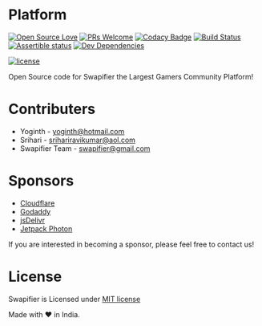 # Platform

[![Open Source Love](https://badges.frapsoft.com/os/v1/open-source.svg?v=102)](https://github.com/swapifier/platform)
[![PRs Welcome](https://img.shields.io/badge/PRs-welcome-brightgreen.svg)](https://github.com/swapifier/platform/issues)
[![Codacy Badge](https://api.codacy.com/project/badge/Grade/6203f83da8f1436b8dc4533f5332044d)](https://www.codacy.com/app/swapifier/platform?utm_source=github.com&utm_medium=referral&utm_content=swapifier/platform&utm_campaign=badger)
[![Build Status](https://semaphoreci.com/api/v1/yoginth/swapifier/branches/master/shields_badge.svg)](https://semaphoreci.com/yoginth/swapifier)
[![Assertible status](https://assertible.com/apis/f56294b4-5228-4195-95a1-c774cf0f61dd/status?api_token=6tDpBxLoRvrmYld4)](https://assertible.com/dashboard#/services/f56294b4-5228-4195-95a1-c774cf0f61dd/results)
[![Dev Dependencies](https://david-dm.org/swapifier/platform/dev-status.svg)](https://david-dm.org/swapifier/platform)

[![license](https://img.shields.io/badge/license-MIT-brightgreen.svg?style=flat)](https://github.com/swapifier/platform/blob/master/LICENSE)

Open Source code for Swapifier the Largest Gamers Community Platform!

# Contributers

 - Yoginth - <yoginth@hotmail.com>
 - Srihari - <srihariravikumar@aol.com>
 - Swapifier Team - <swapifier@gmail.com>
 
# Sponsors

 - [Cloudflare](https://www.cloudflare.com/?utm_source=swapifier&utm_medium=link&utm_campaign=swapifier)
 - [Godaddy](https://godaddy.com/?utm_source=swapifier&utm_medium=link&utm_campaign=swapifier)
 - [jsDelivr](https://jsdelivr.com/?utm_source=swapifier&utm_medium=link&utm_campaign=swapifier)
 - [Jetpack Photon](https://https://jetpack.com/?utm_source=swapifier&utm_medium=link&utm_campaign=swapifier)
 
If you are interested in becoming a sponsor, please feel free to contact us!

# License
Swapifier is Licensed under [MIT license](LICENSE)

Made with :heart: in India.